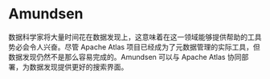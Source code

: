 # Amundsen

数据科学家将大量时间花在数据发现上，这意味着在这一领域能够提供帮助的工具势必会令人兴奋。尽管 Apache Atlas 项目已经成为了元数据管理的实际工具，但数据发现仍然不是那么容易完成的。Amundsen 可以与 Apache Atlas 协同部署，为数据发现提供更好的搜索界面。
